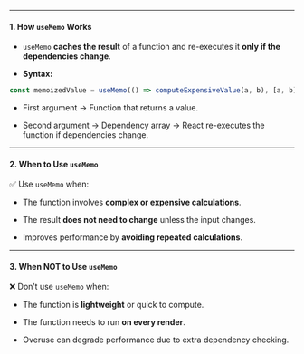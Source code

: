 
---
#### **1. How `useMemo` Works**  

- `useMemo` **caches the result** of a function and re-executes it **only if the dependencies change**.  

- **Syntax:**  

```jsx
const memoizedValue = useMemo(() => computeExpensiveValue(a, b), [a, b]);
```

- First argument → Function that returns a value.  

- Second argument → Dependency array → React re-executes the function if dependencies change.  

---

#### **2. When to Use `useMemo`**  

✅ Use `useMemo` when:  

- The function involves **complex or expensive calculations**.  

- The result **does not need to change** unless the input changes.  

- Improves performance by **avoiding repeated calculations**.  


---

#### **3. When NOT to Use `useMemo`**  

❌ Don’t use `useMemo` when:  

- The function is **lightweight** or quick to compute.  

- The function needs to run **on every render**.  

- Overuse can degrade performance due to extra dependency checking.